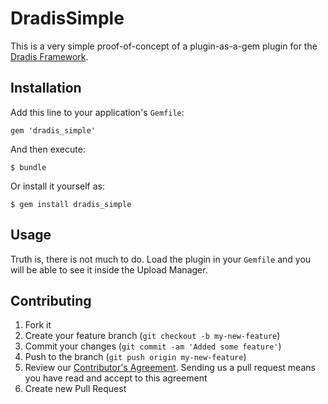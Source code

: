 # DradisSimple

This is a very simple proof-of-concept of a plugin-as-a-gem plugin for the [Dradis Framework](http://github.com/dradis/dradisframework).

## Installation

Add this line to your application's `Gemfile`:

    gem 'dradis_simple'

And then execute:

    $ bundle

Or install it yourself as:

    $ gem install dradis_simple

## Usage

Truth is, there is not much to do. Load the plugin in your `Gemfile` and you will be able to see it inside the Upload Manager.

## Contributing

1. Fork it
2. Create your feature branch (`git checkout -b my-new-feature`)
3. Commit your changes (`git commit -am 'Added some feature'`)
4. Push to the branch (`git push origin my-new-feature`)
5. Review our [Contributor's Agreement](https://github.com/dradis/dradisframework/wiki/Contributor%27s-agreement). Sending us a pull request means you have read and accept to this agreement
6. Create new Pull Request
